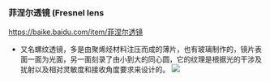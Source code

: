 ### 菲涅尔透镜 (Fresnel lens
https://baike.baidu.com/item/菲涅尔透镜
- 又名螺纹透镜，多是由聚烯烃材料注压而成的薄片，也有玻璃制作的，镜片表面一面为光面，另一面刻录了由小到大的同心圆，它的纹理是根据光的干涉及扰射以及相对灵敏度和接收角度要求来设计的。
![](https://gss3.bdstatic.com/-Po3dSag_xI4khGkpoWK1HF6hhy/baike/c0%3Dbaike80%2C5%2C5%2C80%2C26/sign=18a7505d8e01a18be4e61a1dff466c6d/3801213fb80e7becc794d590262eb9389b506b71.jpg)